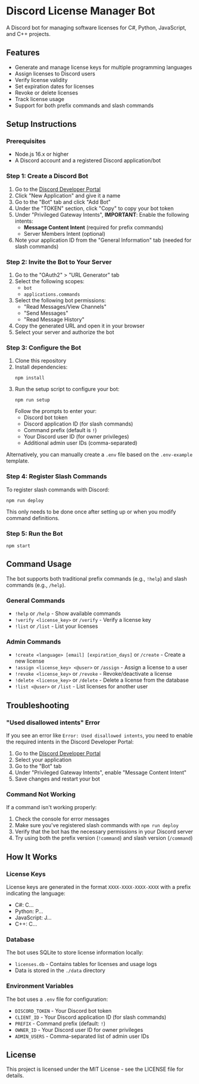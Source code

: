 # Discord License Manager Bot

A Discord bot for managing software licenses for C#, Python, JavaScript, and C++ projects.

## Features

- Generate and manage license keys for multiple programming languages
- Assign licenses to Discord users
- Verify license validity
- Set expiration dates for licenses
- Revoke or delete licenses
- Track license usage
- Support for both prefix commands and slash commands

## Setup Instructions

### Prerequisites

- Node.js 16.x or higher
- A Discord account and a registered Discord application/bot

### Step 1: Create a Discord Bot

1. Go to the [Discord Developer Portal](https://discord.com/developers/applications)
2. Click "New Application" and give it a name
3. Go to the "Bot" tab and click "Add Bot"
4. Under the "TOKEN" section, click "Copy" to copy your bot token
5. Under "Privileged Gateway Intents", **IMPORTANT**: Enable the following intents:
   - **Message Content Intent** (required for prefix commands)
   - Server Members Intent (optional)
6. Note your application ID from the "General Information" tab (needed for slash commands)

### Step 2: Invite the Bot to Your Server

1. Go to the "OAuth2" > "URL Generator" tab
2. Select the following scopes:
   - `bot`
   - `applications.commands`
3. Select the following bot permissions:
   - "Read Messages/View Channels"
   - "Send Messages"
   - "Read Message History"
4. Copy the generated URL and open it in your browser
5. Select your server and authorize the bot

### Step 3: Configure the Bot

1. Clone this repository
2. Install dependencies:
   ```
   npm install
   ```
3. Run the setup script to configure your bot:
   ```
   npm run setup
   ```
   Follow the prompts to enter your:
   - Discord bot token
   - Discord application ID (for slash commands)
   - Command prefix (default is `!`)
   - Your Discord user ID (for owner privileges)
   - Additional admin user IDs (comma-separated)

Alternatively, you can manually create a `.env` file based on the `.env-example` template.

### Step 4: Register Slash Commands

To register slash commands with Discord:

```
npm run deploy
```

This only needs to be done once after setting up or when you modify command definitions.

### Step 5: Run the Bot

```
npm start
```

## Command Usage

The bot supports both traditional prefix commands (e.g., `!help`) and slash commands (e.g., `/help`).

### General Commands

- `!help` or `/help` - Show available commands
- `!verify <license_key>` or `/verify` - Verify a license key
- `!list` or `/list` - List your licenses

### Admin Commands

- `!create <language> [email] [expiration_days]` or `/create` - Create a new license
- `!assign <license_key> <@user>` or `/assign` - Assign a license to a user
- `!revoke <license_key>` or `/revoke` - Revoke/deactivate a license
- `!delete <license_key>` or `/delete` - Delete a license from the database
- `!list <@user>` or `/list` - List licenses for another user

## Troubleshooting

### "Used disallowed intents" Error

If you see an error like `Error: Used disallowed intents`, you need to enable the required intents in the Discord Developer Portal:

1. Go to the [Discord Developer Portal](https://discord.com/developers/applications)
2. Select your application
3. Go to the "Bot" tab
4. Under "Privileged Gateway Intents", enable "Message Content Intent"
5. Save changes and restart your bot

### Command Not Working

If a command isn't working properly:

1. Check the console for error messages
2. Make sure you've registered slash commands with `npm run deploy`
3. Verify that the bot has the necessary permissions in your Discord server
4. Try using both the prefix version (`!command`) and slash version (`/command`)

## How It Works

### License Keys

License keys are generated in the format `XXXX-XXXX-XXXX-XXXX` with a prefix indicating the language:
- C#: C...
- Python: P...
- JavaScript: J...
- C++: C...

### Database

The bot uses SQLite to store license information locally:
- `licenses.db` - Contains tables for licenses and usage logs
- Data is stored in the `./data` directory

### Environment Variables

The bot uses a `.env` file for configuration:
- `DISCORD_TOKEN` - Your Discord bot token
- `CLIENT_ID` - Your Discord application ID (for slash commands)
- `PREFIX` - Command prefix (default: `!`)
- `OWNER_ID` - Your Discord user ID for owner privileges
- `ADMIN_USERS` - Comma-separated list of admin user IDs

## License

This project is licensed under the MIT License - see the LICENSE file for details. 